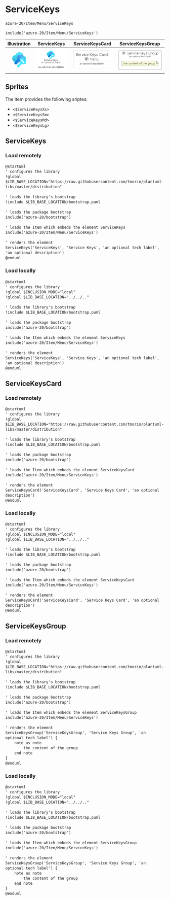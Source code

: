 # ServiceKeys


```text
azure-20/Item/Menu/ServiceKeys
```

```text
include('azure-20/Item/Menu/ServiceKeys')
```



| Illustration | ServiceKeys | ServiceKeysCard | ServiceKeysGroup |
| :---: | :---: | :---: | :---: |
| ![illustration for Illustration](../../../azure-20/Item/Menu/ServiceKeys.png) | ![illustration for ServiceKeys](../../../azure-20/Item/Menu/ServiceKeys.Local.png) | ![illustration for ServiceKeysCard](../../../azure-20/Item/Menu/ServiceKeysCard.Local.png) | ![illustration for ServiceKeysGroup](../../../azure-20/Item/Menu/ServiceKeysGroup.Local.png) |



## Sprites
The item provides the following sriptes:

- `<$ServiceKeysXs>`
- `<$ServiceKeysSm>`
- `<$ServiceKeysMd>`
- `<$ServiceKeysLg>`





## ServiceKeys

### Load remotely
```plantuml
@startuml
' configures the library
!global $LIB_BASE_LOCATION="https://raw.githubusercontent.com/tmorin/plantuml-libs/master/distribution"

' loads the library's bootstrap
!include $LIB_BASE_LOCATION/bootstrap.puml

' loads the package bootstrap
include('azure-20/bootstrap')

' loads the Item which embeds the element ServiceKeys
include('azure-20/Item/Menu/ServiceKeys')

' renders the element
ServiceKeys('ServiceKeys', 'Service Keys', 'an optional tech label', 'an optional description')
@enduml
```

### Load locally
```plantuml
@startuml
' configures the library
!global $INCLUSION_MODE="local"
!global $LIB_BASE_LOCATION="../../.."

' loads the library's bootstrap
!include $LIB_BASE_LOCATION/bootstrap.puml

' loads the package bootstrap
include('azure-20/bootstrap')

' loads the Item which embeds the element ServiceKeys
include('azure-20/Item/Menu/ServiceKeys')

' renders the element
ServiceKeys('ServiceKeys', 'Service Keys', 'an optional tech label', 'an optional description')
@enduml
```

## ServiceKeysCard

### Load remotely
```plantuml
@startuml
' configures the library
!global $LIB_BASE_LOCATION="https://raw.githubusercontent.com/tmorin/plantuml-libs/master/distribution"

' loads the library's bootstrap
!include $LIB_BASE_LOCATION/bootstrap.puml

' loads the package bootstrap
include('azure-20/bootstrap')

' loads the Item which embeds the element ServiceKeysCard
include('azure-20/Item/Menu/ServiceKeys')

' renders the element
ServiceKeysCard('ServiceKeysCard', 'Service Keys Card', 'an optional description')
@enduml
```

### Load locally
```plantuml
@startuml
' configures the library
!global $INCLUSION_MODE="local"
!global $LIB_BASE_LOCATION="../../.."

' loads the library's bootstrap
!include $LIB_BASE_LOCATION/bootstrap.puml

' loads the package bootstrap
include('azure-20/bootstrap')

' loads the Item which embeds the element ServiceKeysCard
include('azure-20/Item/Menu/ServiceKeys')

' renders the element
ServiceKeysCard('ServiceKeysCard', 'Service Keys Card', 'an optional description')
@enduml
```

## ServiceKeysGroup

### Load remotely
```plantuml
@startuml
' configures the library
!global $LIB_BASE_LOCATION="https://raw.githubusercontent.com/tmorin/plantuml-libs/master/distribution"

' loads the library's bootstrap
!include $LIB_BASE_LOCATION/bootstrap.puml

' loads the package bootstrap
include('azure-20/bootstrap')

' loads the Item which embeds the element ServiceKeysGroup
include('azure-20/Item/Menu/ServiceKeys')

' renders the element
ServiceKeysGroup('ServiceKeysGroup', 'Service Keys Group', 'an optional tech label') {
    note as note
        the content of the group
    end note
}
@enduml
```

### Load locally
```plantuml
@startuml
' configures the library
!global $INCLUSION_MODE="local"
!global $LIB_BASE_LOCATION="../../.."

' loads the library's bootstrap
!include $LIB_BASE_LOCATION/bootstrap.puml

' loads the package bootstrap
include('azure-20/bootstrap')

' loads the Item which embeds the element ServiceKeysGroup
include('azure-20/Item/Menu/ServiceKeys')

' renders the element
ServiceKeysGroup('ServiceKeysGroup', 'Service Keys Group', 'an optional tech label') {
    note as note
        the content of the group
    end note
}
@enduml
```


